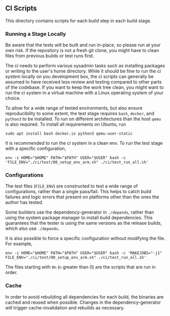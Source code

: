 ## CI Scripts

This directory contains scripts for each build step in each build stage.

### Running a Stage Locally

Be aware that the tests will be built and run in-place, so please run at your own risk.
If the repository is not a fresh git clone, you might have to clean files from previous builds or test runs first.

The ci needs to perform various sysadmin tasks such as installing packages or writing to the user's home directory.
While it should be fine to run
the ci system locally on you development box, the ci scripts can generally be assumed to have received less review and
testing compared to other parts of the codebase. If you want to keep the work tree clean, you might want to run the ci
system in a virtual machine with a Linux operating system of your choice.

To allow for a wide range of tested environments, but also ensure reproducibility to some extent, the test stage
requires `bash`, `docker`, and `python3` to be installed. To run on different architectures than the host `qemu` is also required. To install all requirements on Ubuntu, run

```
sudo apt install bash docker.io python3 qemu-user-static
```

It is recommended to run the ci system in a clean env. To run the test stage
with a specific configuration,

```
env -i HOME="$HOME" PATH="$PATH" USER="$USER" bash -c 'FILE_ENV="./ci/test/00_setup_env_arm.sh" ./ci/test_run_all.sh'
```

### Configurations

The test files (`FILE_ENV`) are constructed to test a wide range of
configurations, rather than a single pass/fail. This helps to catch build
failures and logic errors that present on platforms other than the ones the
author has tested.

Some builders use the dependency-generator in `./depends`, rather than using
the system package manager to install build dependencies. This guarantees that
the tester is using the same versions as the release builds, which also use
`./depends`.

It is also possible to force a specific configuration without modifying the
file. For example,

```
env -i HOME="$HOME" PATH="$PATH" USER="$USER" bash -c 'MAKEJOBS="-j1" FILE_ENV="./ci/test/00_setup_env_arm.sh" ./ci/test_run_all.sh'
```

The files starting with `0n` (`n` greater than 0) are the scripts that are run
in order.

### Cache  

In order to avoid rebuilding all dependencies for each build, the binaries are
cached and reused when possible. Changes in the dependency-generator will
trigger cache-invalidation and rebuilds as necessary.
